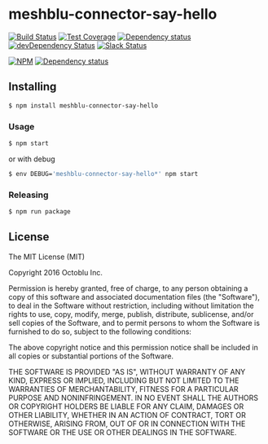 # meshblu-connector-say-hello

[![Build Status](https://travis-ci.org/octoblu/meshblu-connector-say-hello.svg?branch=master)](https://travis-ci.org/octoblu/meshblu-connector-say-hello)
[![Test Coverage](https://codecov.io/gh/octoblu/meshblu-connector-say-hello/branch/master/graph/badge.svg)](https://codecov.io/gh/octoblu/meshblu-connector-say-hello)
[![Dependency status](http://img.shields.io/david/octoblu/meshblu-connector-say-hello.svg?style=flat)](https://david-dm.org/octoblu/meshblu-connector-say-hello)
[![devDependency Status](http://img.shields.io/david/dev/octoblu/meshblu-connector-say-hello.svg?style=flat)](https://david-dm.org/octoblu/meshblu-connector-say-hello#info=devDependencies)
[![Slack Status](http://community-slack.octoblu.com/badge.svg)](http://community-slack.octoblu.com)

[![NPM](https://nodei.co/npm/meshblu-connector-say-hello.svg?style=flat)](https://npmjs.org/package/meshblu-connector-say-hello)
[![Dependency status](http://img.shields.io/david/octoblu/meshblu-connector-say-hello.svg?style=flat)](https://david-dm.org/octoblu/meshblu-connector-say-hello)


## Installing

```bash
$ npm install meshblu-connector-say-hello
```

### Usage

```bash
$ npm start
```

or with debug

```bash
$ env DEBUG='meshblu-connector-say-hello*' npm start
```

### Releasing

```bash
$ npm run package
```

## License

The MIT License (MIT)

Copyright 2016 Octoblu Inc.

Permission is hereby granted, free of charge, to any person obtaining a copy
of this software and associated documentation files (the "Software"), to deal
in the Software without restriction, including without limitation the rights
to use, copy, modify, merge, publish, distribute, sublicense, and/or sell
copies of the Software, and to permit persons to whom the Software is
furnished to do so, subject to the following conditions:

The above copyright notice and this permission notice shall be included in
all copies or substantial portions of the Software.

THE SOFTWARE IS PROVIDED "AS IS", WITHOUT WARRANTY OF ANY KIND, EXPRESS OR
IMPLIED, INCLUDING BUT NOT LIMITED TO THE WARRANTIES OF MERCHANTABILITY,
FITNESS FOR A PARTICULAR PURPOSE AND NONINFRINGEMENT. IN NO EVENT SHALL THE
AUTHORS OR COPYRIGHT HOLDERS BE LIABLE FOR ANY CLAIM, DAMAGES OR OTHER
LIABILITY, WHETHER IN AN ACTION OF CONTRACT, TORT OR OTHERWISE, ARISING FROM,
OUT OF OR IN CONNECTION WITH THE SOFTWARE OR THE USE OR OTHER DEALINGS IN
THE SOFTWARE.
